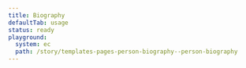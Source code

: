 ```yaml
---
title: Biography
defaultTab: usage
status: ready
playground:
  system: ec
  path: /story/templates-pages-person-biography--person-biography
---
```

